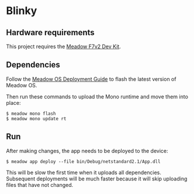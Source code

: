# Blinky

## Hardware requirements

This project requires the [Meadow F7v2 Dev Kit](https://store.wildernesslabs.co/collections/frontpage/products/meadow-f7).

## Dependencies

Follow the [Meadow OS Deployment Guide](http://developer.wildernesslabs.co/Meadow/Getting_Started/Deploying_Meadow/) to flash the latest version of Meadow OS.

Then run these commands to upload the Mono runtime and move them into place:

```shell
$ meadow mono flash
$ meadow mono update rt
```

## Run

After making changes, the app needs to be deployed to the device:

```shell
$ meadow app deploy --file bin/Debug/netstandard2.1/App.dll
```

This will be slow the first time when it uploads all dependencies.
Subsequent deployments will be much faster because it will skip uploading
files that have not changed.